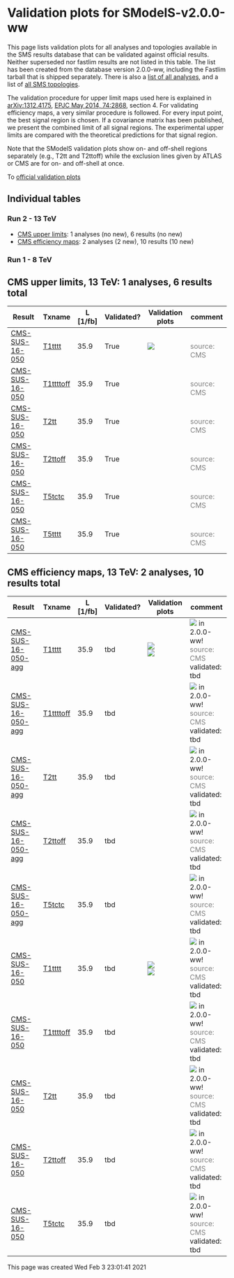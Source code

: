 
# Validation plots for SModelS-v2.0.0-ww 

This page lists validation plots for all analyses and topologies available in
the SMS results database that can be validated against official results.
Neither superseded nor fastlim results are not listed in this table. The list has been created from the
database version 2.0.0-ww, including the Fastlim tarball that is shipped separately.
There is also a [list of all analyses](ListOfAnalyses200-ww), and
a list of [all SMS topologies](SmsDictionary200-ww).

The validation procedure for upper limit maps used here is explained in [arXiv:1312.4175](http://arxiv.org/abs/1312.4175),  [EPJC May 2014, 74:2868](http://link.springer.com/article/10.1140/epjc/s10052-014-2868-5), section 4. For validating efficiency maps, a very similar procedure is followed. For every input point, the best signal region is chosen. If a covariance matrix has been published, we present the combined limit of all signal regions. The experimental upper limits are compared with the theoretical predictions for that signal region.

Note that the SModelS validation plots show on- and off-shell regions
separately (e.g., T2tt and T2ttoff) while the exclusion lines given by ATLAS or
CMS are for on- and off-shell at once.


To [official validation plots](Validation200-ww)

## Individual tables

### Run 2 - 13 TeV
 * [CMS upper limits](#CMSupperlimits13): 1 analyses (no new), 6 results (no new)
 * [CMS efficiency maps](#CMSefficiencymaps13): 2 analyses (2 new), 10 results (10 new)

### Run 1 - 8 TeV


<a name="CMSupperlimits13"></a>
## CMS upper limits, 13 TeV: 1 analyses, 6 results total

| **Result** | **Txname** | **L [1/fb]** | **Validated?** | **Validation plots** | **comment** |
|------------|------------|--------------|----------------|----------------------|-------------|
| [CMS-SUS-16-050](http://cms-results.web.cern.ch/cms-results/public-results/publications/SUS-16-050/index.html) | [T1tttt](SmsDictionary200-ww#T1tttt)| 35.9| True |<a href="https://smodels.github.io/validation/200-ww/13TeV/CMS/CMS-SUS-16-050/validation//media/linux/walten/git/smodels-databaseT1tttt_2EqMassAx_EqMassBy.png"><img src="https://smodels.github.io/validation/200-ww/13TeV/CMS/CMS-SUS-16-050/validation//media/linux/walten/git/smodels-databaseT1tttt_2EqMassAx_EqMassBy.png?1453389701" /></a>  |<br><font color='grey'>source: CMS</font><br> |
| [CMS-SUS-16-050](http://cms-results.web.cern.ch/cms-results/public-results/publications/SUS-16-050/index.html) | [T1ttttoff](SmsDictionary200-ww#T1ttttoff)| 35.9| True |  |<br><font color='grey'>source: CMS</font><br> |
| [CMS-SUS-16-050](http://cms-results.web.cern.ch/cms-results/public-results/publications/SUS-16-050/index.html) | [T2tt](SmsDictionary200-ww#T2tt)| 35.9| True |  |<br><font color='grey'>source: CMS</font><br> |
| [CMS-SUS-16-050](http://cms-results.web.cern.ch/cms-results/public-results/publications/SUS-16-050/index.html) | [T2ttoff](SmsDictionary200-ww#T2ttoff)| 35.9| True |  |<br><font color='grey'>source: CMS</font><br> |
| [CMS-SUS-16-050](http://cms-results.web.cern.ch/cms-results/public-results/publications/SUS-16-050/index.html) | [T5tctc](SmsDictionary200-ww#T5tctc)| 35.9| True |  |<br><font color='grey'>source: CMS</font><br> |
| [CMS-SUS-16-050](http://cms-results.web.cern.ch/cms-results/public-results/publications/SUS-16-050/index.html) | [T5tttt](SmsDictionary200-ww#T5tttt)| 35.9| True |  |<br><font color='grey'>source: CMS</font><br> |


<a name="CMSefficiencymaps13"></a>
## CMS efficiency maps, 13 TeV: 2 analyses, 10 results total

| **Result** | **Txname** | **L [1/fb]** | **Validated?** | **Validation plots** | **comment** |
|------------|------------|--------------|----------------|----------------------|-------------|
| [CMS-SUS-16-050-agg](http://cms-results.web.cern.ch/cms-results/public-results/publications/SUS-16-050/index.html) | [T1tttt](SmsDictionary200-ww#T1tttt)| 35.9| tbd |<a href="https://smodels.github.io/validation/200-ww/13TeV/CMS/CMS-SUS-16-050-agg/validation//media/linux/walten/git/smodels-databaseT1tttt_2EqMassAx_EqMassBy.png"><img src="https://smodels.github.io/validation/200-ww/13TeV/CMS/CMS-SUS-16-050-agg/validation//media/linux/walten/git/smodels-databaseT1tttt_2EqMassAx_EqMassBy.png?1453389701" /></a><BR><a href="https://smodels.github.io/validation/200-ww/13TeV/CMS/CMS-SUS-16-050-agg/validation//media/linux/walten/git/smodels-databaseT1tttt_2EqMassAx_EqMassBy_combined.png"><img src="https://smodels.github.io/validation/200-ww/13TeV/CMS/CMS-SUS-16-050-agg/validation//media/linux/walten/git/smodels-databaseT1tttt_2EqMassAx_EqMassBy_combined.png?1453389701" /></a>  | <img src="https://smodels.github.io/pics/new.png" /> in 2.0.0-ww! <br><font color='grey'>source: CMS</font><br>validated: tbd<br> |
| [CMS-SUS-16-050-agg](http://cms-results.web.cern.ch/cms-results/public-results/publications/SUS-16-050/index.html) | [T1ttttoff](SmsDictionary200-ww#T1ttttoff)| 35.9| tbd |  | <img src="https://smodels.github.io/pics/new.png" /> in 2.0.0-ww! <br><font color='grey'>source: CMS</font><br>validated: tbd<br> |
| [CMS-SUS-16-050-agg](http://cms-results.web.cern.ch/cms-results/public-results/publications/SUS-16-050/index.html) | [T2tt](SmsDictionary200-ww#T2tt)| 35.9| tbd |  | <img src="https://smodels.github.io/pics/new.png" /> in 2.0.0-ww! <br><font color='grey'>source: CMS</font><br>validated: tbd<br> |
| [CMS-SUS-16-050-agg](http://cms-results.web.cern.ch/cms-results/public-results/publications/SUS-16-050/index.html) | [T2ttoff](SmsDictionary200-ww#T2ttoff)| 35.9| tbd |  | <img src="https://smodels.github.io/pics/new.png" /> in 2.0.0-ww! <br><font color='grey'>source: CMS</font><br>validated: tbd<br> |
| [CMS-SUS-16-050-agg](http://cms-results.web.cern.ch/cms-results/public-results/publications/SUS-16-050/index.html) | [T5tctc](SmsDictionary200-ww#T5tctc)| 35.9| tbd |  | <img src="https://smodels.github.io/pics/new.png" /> in 2.0.0-ww! <br><font color='grey'>source: CMS</font><br>validated: tbd<br> |
| [CMS-SUS-16-050](http://cms-results.web.cern.ch/cms-results/public-results/publications/SUS-16-050/index.html) | [T1tttt](SmsDictionary200-ww#T1tttt)| 35.9| tbd |<a href="https://smodels.github.io/validation/200-ww/13TeV/CMS/CMS-SUS-16-050-eff/validation//media/linux/walten/git/smodels-databaseT1tttt_2EqMassAx_EqMassBy.png"><img src="https://smodels.github.io/validation/200-ww/13TeV/CMS/CMS-SUS-16-050-eff/validation//media/linux/walten/git/smodels-databaseT1tttt_2EqMassAx_EqMassBy.png?1453389701" /></a><BR><a href="https://smodels.github.io/validation/200-ww/13TeV/CMS/CMS-SUS-16-050-eff/validation//media/linux/walten/git/smodels-databaseT1tttt_2EqMassAx_EqMassBy_combined.png"><img src="https://smodels.github.io/validation/200-ww/13TeV/CMS/CMS-SUS-16-050-eff/validation//media/linux/walten/git/smodels-databaseT1tttt_2EqMassAx_EqMassBy_combined.png?1453389701" /></a>  | <img src="https://smodels.github.io/pics/new.png" /> in 2.0.0-ww! <br><font color='grey'>source: CMS</font><br>validated: tbd<br> |
| [CMS-SUS-16-050](http://cms-results.web.cern.ch/cms-results/public-results/publications/SUS-16-050/index.html) | [T1ttttoff](SmsDictionary200-ww#T1ttttoff)| 35.9| tbd |  | <img src="https://smodels.github.io/pics/new.png" /> in 2.0.0-ww! <br><font color='grey'>source: CMS</font><br>validated: tbd<br> |
| [CMS-SUS-16-050](http://cms-results.web.cern.ch/cms-results/public-results/publications/SUS-16-050/index.html) | [T2tt](SmsDictionary200-ww#T2tt)| 35.9| tbd |  | <img src="https://smodels.github.io/pics/new.png" /> in 2.0.0-ww! <br><font color='grey'>source: CMS</font><br>validated: tbd<br> |
| [CMS-SUS-16-050](http://cms-results.web.cern.ch/cms-results/public-results/publications/SUS-16-050/index.html) | [T2ttoff](SmsDictionary200-ww#T2ttoff)| 35.9| tbd |  | <img src="https://smodels.github.io/pics/new.png" /> in 2.0.0-ww! <br><font color='grey'>source: CMS</font><br>validated: tbd<br> |
| [CMS-SUS-16-050](http://cms-results.web.cern.ch/cms-results/public-results/publications/SUS-16-050/index.html) | [T5tctc](SmsDictionary200-ww#T5tctc)| 35.9| tbd |  | <img src="https://smodels.github.io/pics/new.png" /> in 2.0.0-ww! <br><font color='grey'>source: CMS</font><br>validated: tbd<br> |

This page was created Wed Feb  3 23:01:41 2021
